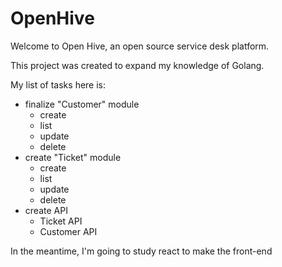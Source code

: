 # OpenHive


Welcome to Open Hive, an open source service desk platform.

This project was created to expand my knowledge of Golang.

My list of tasks here is:
* finalize "Customer" module
    * create 
    * list 
    * update 
    * delete
* create "Ticket" module
    * create 
    * list 
    * update 
    * delete
* create API 
    * Ticket API
    * Customer API

In the meantime, I'm going to study react to make the front-end
